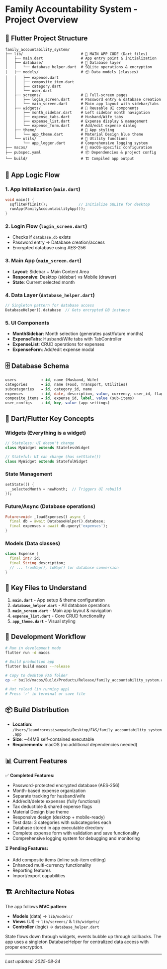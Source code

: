 # Family Accountability System - Project Overview

## 📁 Flutter Project Structure

```
family_accountability_system/
├── lib/                          # 🎯 MAIN APP CODE (Dart files)
│   ├── main.dart                 # App entry point & initialization
│   ├── database/                 # 💾 Database layer
│   │   └── database_helper.dart  # SQLite operations & encryption
│   ├── models/                   # 📦 Data models (classes)
│   │   ├── expense.dart         
│   │   ├── composite_item.dart  
│   │   ├── category.dart        
│   │   └── user.dart            
│   ├── screens/                  # 📱 Full-screen pages
│   │   ├── login_screen.dart     # Password entry & database creation
│   │   └── main_screen.dart      # Main app layout with sidebar/tabs
│   ├── widgets/                  # 🧩 Reusable UI components
│   │   ├── month_sidebar.dart    # Left sidebar month navigation
│   │   ├── expense_tabs.dart     # Husband/Wife tabs
│   │   ├── expense_list.dart     # Expense display & management
│   │   └── expense_form.dart     # Add/edit expense dialog
│   ├── theme/                    # 🎨 App styling
│   │   └── app_theme.dart        # Material Design blue theme
│   └── utils/                    # 🔧 Utility functions
│       └── app_logger.dart       # Comprehensive logging system
├── macos/                        # 🍎 macOS-specific configuration
├── pubspec.yaml                  # 📦 Dependencies & project config
└── build/                        # 🏗️ Compiled app output
```

## 🧠 App Logic Flow

### 1. **App Initialization** (`main.dart`)
```dart
void main() {
  sqfliteFfiInit();              // Initialize SQLite for desktop
  runApp(FamilyAccountabilityApp());
}
```

### 2. **Login Flow** (`login_screen.dart`)
- Checks if `database.db` exists
- Password entry → Database creation/access
- Encrypted database using AES-256

### 3. **Main App** (`main_screen.dart`)
- **Layout**: Sidebar + Main Content Area
- **Responsive**: Desktop (sidebar) vs Mobile (drawer)
- **State**: Current selected month

### 4. **Data Layer** (`database_helper.dart`)
```dart
// Singleton pattern for database access
DatabaseHelper().database  // Gets encrypted DB instance
```

### 5. **UI Components**
- **MonthSidebar**: Month selection (generates past/future months)
- **ExpenseTabs**: Husband/Wife tabs with TabController
- **ExpenseList**: CRUD operations for expenses
- **ExpenseForm**: Add/edit expense modal

## 🗄️ Database Schema

```sql
users           → id, name (Husband, Wife)
categories      → id, name (Food, Transport, Utilities)
subcategories   → id, category_id, name
expenses        → id, date, description, value, currency, user_id, flags
composite_items → id, expense_id, label, value (sub-items)
user_configs    → id, key, value (app settings)
```

## 🎨 Dart/Flutter Key Concepts

### **Widgets** (Everything is a widget)
```dart
// Stateless: UI doesn't change
class MyWidget extends StatelessWidget

// Stateful: UI can change (has setState())
class MyWidget extends StatefulWidget
```

### **State Management**
```dart
setState(() {
  _selectedMonth = newMonth;  // Triggers UI rebuild
});
```

### **Future/Async** (Database operations)
```dart
Future<void> _loadExpenses() async {
  final db = await DatabaseHelper().database;
  final expenses = await db.query('expenses');
}
```

### **Models** (Data classes)
```dart
class Expense {
  final int? id;
  final String description;
  // ... fromMap(), toMap() for database conversion
}
```

## 🔧 Key Files to Understand

1. **`main.dart`** - App setup & theme configuration
2. **`database_helper.dart`** - All database operations
3. **`main_screen.dart`** - Main app layout & navigation
4. **`expense_list.dart`** - Core CRUD functionality
5. **`app_theme.dart`** - Visual styling

## 🚀 Development Workflow

```bash
# Run in development mode
flutter run -d macos

# Build production app
flutter build macos --release

# Copy to desktop FAS folder
cp -r build/macos/Build/Products/Release/family_accountability_system.app /Users/leandrorossisampaio/Desktop/FAS/

# Hot reload (in running app)
# Press 'r' in terminal or save file
```

## 📦 Build Distribution
- **Location**: `/Users/leandrorossisampaio/Desktop/FAS/family_accountability_system.app`
- **Size**: ~44MB self-contained executable
- **Requirements**: macOS (no additional dependencies needed)

## 📊 Current Features

✅ **Completed Features:**
- Password-protected encrypted database (AES-256)
- Month-based expense organization
- Separate tracking for husband/wife
- Add/edit/delete expenses (fully functional)
- Tax deductible & shared expense flags
- Material Design blue theme
- Responsive design (desktop + mobile-ready)
- Test data: 3 categories with subcategories each
- Database stored in app executable directory
- Complete expense form with validation and save functionality
- Comprehensive logging system for debugging and monitoring

⏳ **Pending Features:**
- Add composite items (inline sub-item editing)
- Enhanced multi-currency functionality
- Reporting features
- Import/export capabilities

## 🏗️ Architecture Notes

The app follows **MVC pattern**: 
- **Models** (data) → `lib/models/`
- **Views** (UI) → `lib/screens/` & `lib/widgets/`
- **Controller** (logic) → `database_helper.dart`

State flows down through widgets, events bubble up through callbacks. The app uses a singleton DatabaseHelper for centralized data access with proper encryption.

---
*Last updated: 2025-08-24*